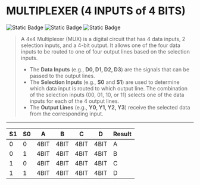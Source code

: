 # MULTIPLEXER (4 INPUTS of 4 BITS)
![Static Badge](https://img.shields.io/badge/IN-4_BIT-green)
![Static Badge](https://img.shields.io/badge/OUT-4_BIT-green)
![Static Badge](https://img.shields.io/badge/2_SELECTORS-1_BIT-blue)

> A 4x4 Multiplexer (MUX) is a digital circuit that has 4 data inputs, 2 selection inputs, and a 4-bit output. It allows one of the four data inputs to be routed to one of four output lines based on the selection inputs.
> - The **Data Inputs** (e.g., **D0, D1, D2, D3**) are the signals that can be passed to the output lines.
> - The **Selection Inputs** (e.g., **S0** and **S1**) are used to determine which data input is routed to which output line. The combination of the selection inputs (00, 01, 10, or 11) selects one of the data inputs for each of the 4 output lines.
> - The **Output Lines** (e.g., **Y0, Y1, Y2, Y3**) receive the selected data from the corresponding input.

---
<div align="center">

| **S1** | **S0** | **A** | **B** | **C** | **D** | **Result** |
|--------|--------|-------|-------|-------|-------|------------|
| 0      | 0      | 4BIT  | 4BIT  | 4BIT  | 4BIT  | A          |
| 0      | 1      | 4BIT  | 4BIT  | 4BIT  | 4BIT  | B          |
| 1      | 0      | 4BIT  | 4BIT  | 4BIT  | 4BIT  | C          |
| 1      | 1      | 4BIT  | 4BIT  | 4BIT  | 4BIT  | D          |



</div>